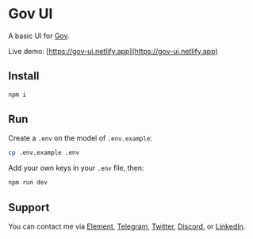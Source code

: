 # Gov UI

A basic UI for [Gov](https://github.com/w3hc/gov).

Live demo: [https://gov-ui.netlify.app](https://gov-ui.netlify.app)

## Install

```sh
npm i
```

## Run

Create a `.env` on the model of `.env.example`:

```sh
cp .env.example .env
```

Add your own keys in your `.env` file, then:

```sh
npm run dev
```

## Support

You can contact me via [Element](https://matrix.to/#/@julienbrg:matrix.org), [Telegram](https://t.me/julienbrg), [Twitter](https://twitter.com/julienbrg), [Discord](https://discord.gg/bHKJV3NWUQ), or [LinkedIn](https://www.linkedin.com/in/julienberanger/).
